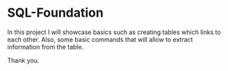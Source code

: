 # SQL-Foundation

In this project I will showcase basics such as creating tables which links to each other. 
Also, some basic commands that will allow to extract information from the table. 

Thank you. 
